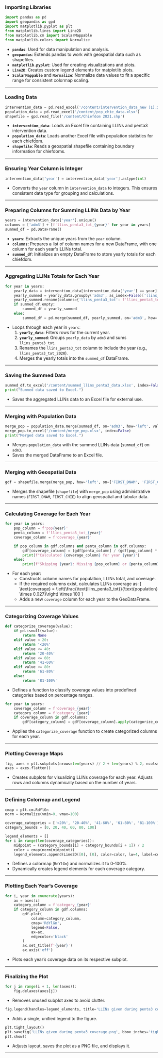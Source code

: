 
### **Importing Libraries**
```python
import pandas as pd
import geopandas as gpd
import matplotlib.pyplot as plt
from matplotlib.lines import Line2D
from matplotlib.cm import ScalarMappable
from matplotlib.colors import Normalize
```
- **`pandas`**: Used for data manipulation and analysis.
- **`geopandas`**: Extends pandas to work with geospatial data such as shapefiles.
- **`matplotlib.pyplot`**: Used for creating visualizations and plots.
- **`Line2D`**: Creates custom legend elements for matplotlib plots.
- **`ScalarMappable`** and **`Normalize`**: Normalize data values to fit a specific range for consistent colormap scaling.

---

### **Loading Data**
```python
intervention_data = pd.read_excel('/content/intervention_data_new (1).xlsx')
population_data = pd.read_excel('/content/pop_chie_data.xlsx')
shapefile = gpd.read_file('/content/Chiefdom 2021.shp')
```
- **`intervention_data`**: Loads an Excel file containing LLINs and penta3 intervention data.
- **`population_data`**: Loads another Excel file with population statistics for each chiefdom.
- **`shapefile`**: Reads a geospatial shapefile containing boundary information for chiefdoms.

---

### **Ensuring Year Column is Integer**
```python
intervention_data['year'] = intervention_data['year'].astype(int)
```
- Converts the `year` column in `intervention_data` to integers. This ensures consistent data type for grouping and calculations.

---

### **Preparing Columns for Summing LLINs Data by Year**
```python
years = intervention_data['year'].unique()
columns = ['adm3'] + [f'llins_penta3_tot_{year}' for year in years]
summed_df = pd.DataFrame()
```
- **`years`**: Extracts the unique years from the `year` column.
- **`columns`**: Prepares a list of column names for a new DataFrame, with one column for each year's LLINs total.
- **`summed_df`**: Initializes an empty DataFrame to store yearly totals for each chiefdom.

---

### **Aggregating LLINs Totals for Each Year**
```python
for year in years:
    yearly_data = intervention_data[intervention_data['year'] == year]
    yearly_summed = yearly_data.groupby('adm3', as_index=False)['llins_penta3_tot'].sum()
    yearly_summed.rename(columns={'llins_penta3_tot': f'llins_penta3_tot_{year}'}, inplace=True)
    if summed_df.empty:
        summed_df = yearly_summed
    else:
        summed_df = pd.merge(summed_df, yearly_summed, on='adm3', how='outer')
```
- Loops through each year in `years`:
  1. **`yearly_data`**: Filters rows for the current year.
  2. **`yearly_summed`**: Groups `yearly_data` by `adm3` and sums `llins_penta3_tot`.
  3. Renames the `llins_penta3_tot` column to include the year (e.g., `llins_penta3_tot_2020`).
  4. Merges the yearly totals into the `summed_df` DataFrame.

---

### **Saving the Summed Data**
```python
summed_df.to_excel('/content/summed_llins_penta3_data.xlsx', index=False)
print("Summed data saved to Excel.")
```
- Saves the aggregated LLINs data to an Excel file for external use.

---

### **Merging with Population Data**
```python
merge_pop = population_data.merge(summed_df, on='adm3', how='left', validate='1:1')
merge_pop.to_excel('/content/merge_pop.xlsx', index=False)
print("Merged data saved to Excel.")
```
- Merges `population_data` with the summed LLINs data (`summed_df`) on `adm3`.
- Saves the merged DataFrame to an Excel file.

---

### **Merging with Geospatial Data**
```python
gdf = shapefile.merge(merge_pop, how='left', on=['FIRST_DNAM', 'FIRST_CHIE'], validate='1:1')
```
- Merges the shapefile (`shapefile`) with `merge_pop` using administrative names (`FIRST_DNAM`, `FIRST_CHIE`) to align geospatial and tabular data.

---

### **Calculating Coverage for Each Year**
```python
for year in years:
    pop_column = f'pop{year}'
    penta_column = f'llins_penta3_tot_{year}'
    coverage_column = f'coverage_{year}'

    if pop_column in gdf.columns and penta_column in gdf.columns:
        gdf[coverage_column] = (gdf[penta_column] / (gdf[pop_column] * 0.027)) * 100
        print(f"Calculated {coverage_column} for year {year}")
    else:
        print(f"Skipping {year}: Missing {pop_column} or {penta_column}")
```
- For each year:
  - Constructs column names for population, LLINs total, and coverage.
  - If the required columns exist, calculates LLINs coverage as:
    \[
    \text{coverage} = \left(\frac{\text{llins\_penta3\_tot}}{\text{population} \times 0.027}\right) \times 100
    \]
  - Adds a new `coverage` column for each year to the GeoDataFrame.

---

### **Categorizing Coverage Values**
```python
def categorize_coverage(value):
    if pd.isnull(value):
        return None
    elif value < 20:
        return '<20%'
    elif value <= 40:
        return '20-40%'
    elif value <= 60:
        return '41-60%'
    elif value <= 80:
        return '61-80%'
    else:
        return '81-100%'
```
- Defines a function to classify coverage values into predefined categories based on percentage ranges.

```python
for year in years:
    coverage_column = f'coverage_{year}'
    category_column = f'category_{year}'
    if coverage_column in gdf.columns:
        gdf[category_column] = gdf[coverage_column].apply(categorize_coverage)
```
- Applies the `categorize_coverage` function to create categorized columns for each year.

---

### **Plotting Coverage Maps**
```python
fig, axes = plt.subplots(nrows=len(years) // 2 + len(years) % 2, ncols=9, figsize=(15, 5 * len(years) // 2))
axes = axes.flatten()
```
- Creates subplots for visualizing LLINs coverage for each year. Adjusts rows and columns dynamically based on the number of years.

---

### **Defining Colormap and Legend**
```python
cmap = plt.cm.RdYlGn
norm = Normalize(vmin=0, vmax=100)

coverage_categories = ['<20%', '20-40%', '41-60%', '61-80%', '81-100%']
category_bounds = [0, 20, 40, 60, 80, 100]

legend_elements = []
for i in range(len(coverage_categories)):
    midpoint = (category_bounds[i] + category_bounds[i + 1]) / 2
    color = cmap(norm(midpoint))
    legend_elements.append(Line2D([0], [0], color=color, lw=4, label=coverage_categories[i]))
```
- Defines a colormap (`RdYlGn`) and normalizes it to 0-100%.
- Dynamically creates legend elements for each coverage category.

---

### **Plotting Each Year’s Coverage**
```python
for i, year in enumerate(years):
    ax = axes[i]
    category_column = f'category_{year}'
    if category_column in gdf.columns:
        gdf.plot(
            column=category_column,
            cmap='RdYlGn',
            legend=False,
            ax=ax,
            edgecolor='black'
        )
        ax.set_title(f'{year}')
        ax.axis('off')
```
- Plots each year’s coverage data on its respective subplot.

---

### **Finalizing the Plot**
```python
for j in range(i + 1, len(axes)):
    fig.delaxes(axes[j])
```
- Removes unused subplot axes to avoid clutter.

```python
fig.legend(handles=legend_elements, title='LLINs given during penta3 coverage (%)', loc='upper center', bbox_to_anchor=(0.5, 1.02), ncol=len(coverage_categories))
```
- Adds a single, unified legend to the figure.

```python
plt.tight_layout()
plt.savefig('LLINs given during penta3 coverage.png', bbox_inches='tight', dpi=300)
plt.show()
```
- Adjusts layout, saves the plot as a PNG file, and displays it.

---

